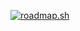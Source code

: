 [![roadmap.sh](https://api.roadmap.sh/v1-badge/wide/64eca06bb128dce3cb84978a?variant=dark&roadmaps=full-stack%2Csystem-design%2Csoftware-design-architecture%2Cdevops)](https://roadmap.sh)
<!--
### Hi there 👋
**maranix/maranix** is a ✨ _special_ ✨ repository because its `README.md` (this file) appears on your GitHub profile.

Here are some ideas to get you started:

- 🔭 I’m currently working on ...
- 🌱 I’m currently learning ...
- 👯 I’m looking to collaborate on ...
- 🤔 I’m looking for help with ...
- 💬 Ask me about ...
- 📫 How to reach me: ...
- 😄 Pronouns: ...
- ⚡ Fun fact: ...
-->
